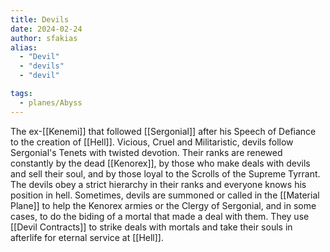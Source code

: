 ```yaml
---
title: Devils
date: 2024-02-24
author: sfakias
alias:
  - "Devil" 
  - "devils" 
  - "devil" 

tags:
  - planes/Abyss
---
```


The ex-[[Kenemi]] that followed [[Sergonial]] after his Speech of Defiance to the creation of [[Hell]]. Vicious, Cruel and Militaristic, devils follow Sergonial's Tenets with twisted devotion. Their ranks are renewed constantly by the dead [[Kenorex]], by those who make deals with devils and sell their soul, and by those loyal to the Scrolls of the Supreme Tyrrant. The devils obey a strict hierarchy in their ranks and everyone knows his position in hell. Sometimes, devils are summoned or called in the [[Material Plane]] to help the Kenorex armies or the Clergy of Sergonial, and in some cases, to do the biding of a mortal that made a deal with them. They use [[Devil Contracts]] to strike deals with mortals and take their souls in afterlife for eternal service at [[Hell]].